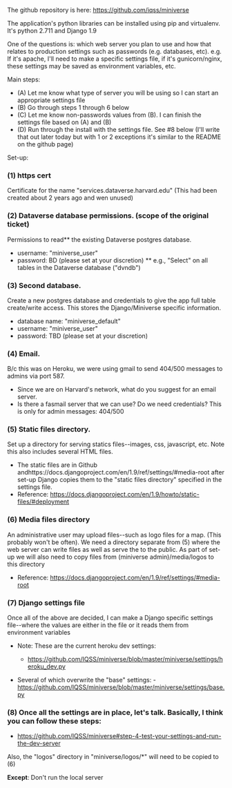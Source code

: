 The github repository is here: https://github.com/iqss/miniverse

The application's python libraries can be installed using pip and virtualenv. It's python 2.711 and Django 1.9

One of the questions is: which web server you plan to use and how that relates to production settings such as passwords (e.g. databases, etc). e.g. If it's apache, I'll need to make a specific settings file, if it's gunicorn/nginx, these settings may be saved as environment variables, etc.

Main steps:

  - (A) Let me know what type of server you will be using so I can start an appropriate settings file
  - (B) Go through steps 1 through 6 below
  - (C) Let me know non-passwords values from (B). I can finish the settings file based on (A) and (B)
  - (D) Run through the install with the settings file. See #8 below (I'll write that out later today but with 1 or 2 exceptions it's similar to the README on the github page)

Set-up:

### (1) https cert

Certificate for the name "services.dataverse.harvard.edu" (This had been created about 2 years ago and wen unused)

### (2) Dataverse database permissions. (scope of the original ticket)

Permissions to read** the existing Dataverse postgres database.
- username: "miniverse_user"
- password: BD (please set at your discretion)
** e.g., "Select" on all tables in the Dataverse database ("dvndb")

### (3) Second database.

Create a new postgres database and credentials to give the app full table create/write access. This stores the Django/Miniverse specific information.
- database name: "miniverse_default"
- username: "miniverse_user"
- password: TBD (please set at your discretion)

### (4) Email.

B/c this was on Heroku, we were using gmail to send 404/500 messages to admins via port 587.
  - Since we are on Harvard's network, what do you suggest for an email server.
  - Is there a fasmail server that we can use? Do we need credentials? This is only for admin messages: 404/500

### (5) Static files directory.

Set up a directory for serving statics files--images, css, javascript, etc. Note this also includes several HTML files.
  - The static files are in Github andhttps://docs.djangoproject.com/en/1.9/ref/settings/#media-root after set-up Django copies them to the "static files directory" specified in the settings file.
  - Reference: https://docs.djangoproject.com/en/1.9/howto/static-files/#deployment

### (6) Media files directory

An administrative user may upload files--such as logo files for a map. (This probably won't be often). We need a directory separate from (5) where the web server can write files as well as serve the to the public. As part of set-up we will also need to copy files from (miniverse admin)/media/logos to this directory

  - Reference: https://docs.djangoproject.com/en/1.9/ref/settings/#media-root

### (7) Django settings file

Once all of the above are decided, I can make a Django specific settings file--where the values are either in the file or it reads them from environment variables

  - Note: These are the current heroku dev settings:
    - https://github.com/IQSS/miniverse/blob/master/miniverse/settings/heroku_dev.py

  - Several of which overwrite the "base" settings:   - https://github.com/IQSS/miniverse/blob/master/miniverse/settings/base.py

### (8) Once all the settings are in place, let's talk. Basically, I think you can follow these steps:

  - https://github.com/IQSS/miniverse#step-4-test-your-settings-and-run-the-dev-server

Also, the "logos" directory in "miniverse/logos/*" will need to be copied to (6)

**Except**: Don't run the local server

